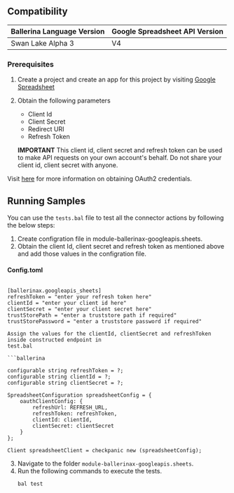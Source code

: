 ## Compatibility

| Ballerina Language Version  | Google Spreadsheet API Version |
| ----------------------------| -------------------------------|
|    Swan Lake Alpha 3        |   V4                           |

### Prerequisites

1. Create a project and create an app for this project by visiting [Google Spreadsheet](https://console.developers.google.com/)
2. Obtain the following parameters
    * Client Id
    * Client Secret
    * Redirect URI
    * Refresh Token

    **IMPORTANT** This client id, client secret and refresh token can be used to make API requests on your own
    account's behalf. Do not share your client id, client  secret with anyone.

Visit [here](https://developers.google.com/identity/protocols/OAuth2WebServer) for more information on obtaining OAuth2 credentials.

## Running Samples
You can use the `tests.bal` file to test all the connector actions by following the below steps:
1. Create configration file in module-ballerinax-googleapis.sheets.
2. Obtain the client Id, client secret and refresh token as mentioned above and add those values in the configration file.
#### Config.toml
```ballerina

[ballerinax.googleapis_sheets]
refreshToken = "enter your refresh token here"
clientId = "enter your client id here"
clientSecret = "enter your client secret here"
trustStorePath = "enter a truststore path if required"
trustStorePassword = "enter a truststore password if required"

Assign the values for the clientId, clientSecret and refreshToken inside constructed endpoint in 
test.bal

```ballerina

configurable string refreshToken = ?;
configurable string clientId = ?;
configurable string clientSecret = ?;

SpreadsheetConfiguration spreadsheetConfig = {
    oauthClientConfig: {
        refreshUrl: REFRESH_URL,
        refreshToken: refreshToken,
        clientId: clientId,
        clientSecret: clientSecret
    }
};

Client spreadsheetClient = checkpanic new (spreadsheetConfig);
```

3. Navigate to the folder `module-ballerinax-googleapis.sheets`.
4. Run the following commands to execute the tests.
    ```
    bal test 
    ```
